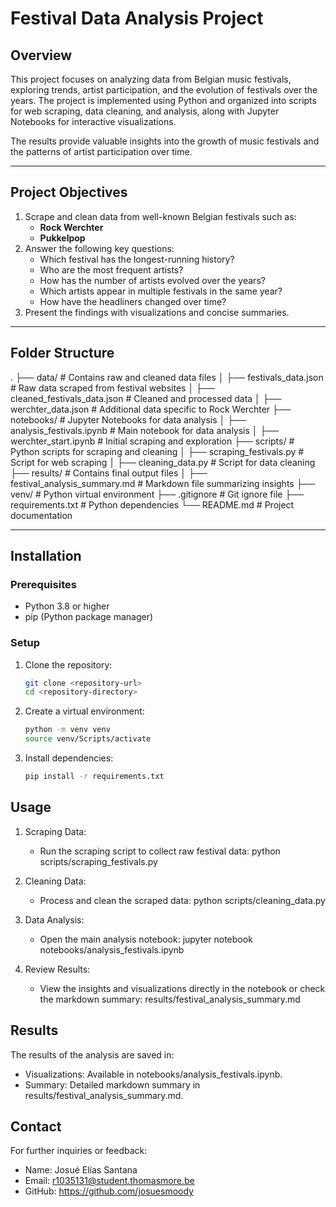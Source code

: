 # Festival Data Analysis Project

## Overview
This project focuses on analyzing data from Belgian music festivals, exploring trends, artist participation, and the evolution of festivals over the years. The project is implemented using Python and organized into scripts for web scraping, data cleaning, and analysis, along with Jupyter Notebooks for interactive visualizations.

The results provide valuable insights into the growth of music festivals and the patterns of artist participation over time.

---

## Project Objectives
1. Scrape and clean data from well-known Belgian festivals such as:
   - **Rock Werchter**
   - **Pukkelpop**
2. Answer the following key questions:
   - Which festival has the longest-running history?
   - Who are the most frequent artists?
   - How has the number of artists evolved over the years?
   - Which artists appear in multiple festivals in the same year?
   - How have the headliners changed over time?
3. Present the findings with visualizations and concise summaries.

---

## Folder Structure
. ├── data/ # Contains raw and cleaned data files │ ├── festivals_data.json # Raw data scraped from festival websites │ ├── cleaned_festivals_data.json # Cleaned and processed data │ ├── werchter_data.json # Additional data specific to Rock Werchter ├── notebooks/ # Jupyter Notebooks for data analysis │ ├── analysis_festivals.ipynb # Main notebook for data analysis │ ├── werchter_start.ipynb # Initial scraping and exploration ├── scripts/ # Python scripts for scraping and cleaning │ ├── scraping_festivals.py # Script for web scraping │ ├── cleaning_data.py # Script for data cleaning ├── results/ # Contains final output files │ ├── festival_analysis_summary.md # Markdown file summarizing insights ├── venv/ # Python virtual environment ├── .gitignore # Git ignore file ├── requirements.txt # Python dependencies └── README.md # Project documentation


---

## Installation

### Prerequisites
- Python 3.8 or higher
- pip (Python package manager)

### Setup
1. Clone the repository:
   ```bash
   git clone <repository-url>
   cd <repository-directory>

2. Create a virtual environment:
   ```bash
   python -m venv venv
   source venv/Scripts/activate

3. Install dependencies:
   ```bash
   pip install -r requirements.txt

## Usage

1. Scraping Data:
   - Run the scraping script to collect raw festival data:
   python scripts/scraping_festivals.py

2. Cleaning Data:
   - Process and clean the scraped data:
   python scripts/cleaning_data.py

3. Data Analysis:
   - Open the main analysis notebook:
   jupyter notebook notebooks/analysis_festivals.ipynb

4. Review Results:
   - View the insights and visualizations directly in the notebook or check the markdown summary:
   results/festival_analysis_summary.md

## Results

The results of the analysis are saved in:

- Visualizations: Available in notebooks/analysis_festivals.ipynb.
- Summary: Detailed markdown summary in results/festival_analysis_summary.md.

## Contact

For further inquiries or feedback:

- Name: Josué Elías Santana
- Email: r1035131@student.thomasmore.be
- GitHub: https://github.com/josuesmoody